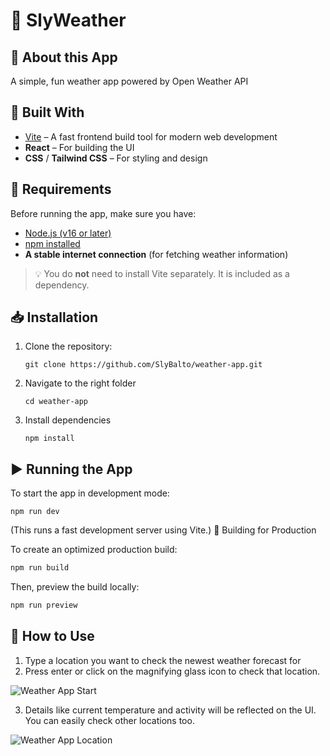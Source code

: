 # 📝 SlyWeather

## 📌 About this App
A simple, fun weather app powered by Open Weather API

## 🚀 Built With
- [Vite](https://vitejs.dev/) – A fast frontend build tool for modern web development
- **React** – For building the UI
- **CSS** / **Tailwind CSS** – For styling and design

## 🔧 Requirements
Before running the app, make sure you have:
- [Node.js (v16 or later)](https://nodejs.org/en/download)
- [npm installed](https://docs.npmjs.com/downloading-and-installing-node-js-and-npm)
- **A stable internet connection** (for fetching weather information)

> 💡 You do **not** need to install Vite separately. It is included as a dependency.

## 📥 Installation
1. Clone the repository:
   ```
   git clone https://github.com/SlyBalto/weather-app.git

2. Navigate to the right folder
   ```
   cd weather-app

3. Install dependencies
   ```
   npm install

## ▶️ Running the App

To start the app in development mode:
   ```
   npm run dev
  ```

(This runs a fast development server using Vite.)
🚀 Building for Production

To create an optimized production build:
   ```sh
   npm run build
  ```
Then, preview the build locally:
   ```sh
   npm run preview
  ```
## 📶 How to Use
1. Type a location you want to check the newest weather forecast for
2. Press enter or click on the magnifying glass icon to check that location.

![Weather App Start](https://github.com/user-attachments/assets/3a86f5a3-b8ac-4f7d-b392-b1697455339d)

3. Details like current temperature and activity will be reflected on the UI. You can easily check other locations too.

![Weather App Location](https://github.com/user-attachments/assets/c4785840-3f46-4bff-9397-31d617b45933)



